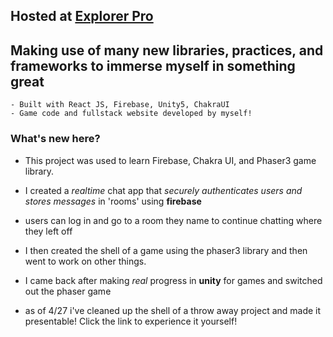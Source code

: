 ## Hosted at [Explorer Pro](https://mega-game-c1533.web.app/)

## Making use of many new libraries, practices, and frameworks to immerse myself in something great

    - Built with React JS, Firebase, Unity5, ChakraUI
    - Game code and fullstack website developed by myself! 

### What's new here?

- This project was used to learn Firebase, Chakra UI, and Phaser3 game library.
- I created a _realtime_ chat app that _securely authenticates users and stores messages_ in 'rooms' using **firebase**
- users can log in and go to a room they name to continue chatting where they left off
- I then created the shell of a game using the phaser3 library and then went to work on other things.
- I came back after making _real_ progress in **unity** for games and switched out the phaser game

- as of 4/27 i've cleaned up the shell of a throw away project and made it presentable! Click the link to experience it yourself!
